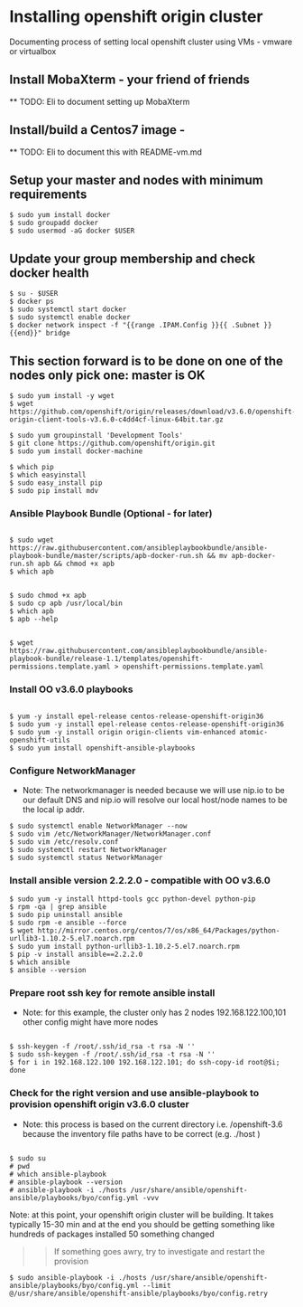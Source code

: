 # Installing openshift origin cluster

Documenting process of setting local openshift cluster using VMs - vmware or virtualbox

## Install MobaXterm - your friend of friends 
** TODO: Eli to document setting up MobaXterm 

## Install/build a Centos7 image - 
** TODO: Eli to document this with README-vm.md


## Setup your master and nodes with minimum requirements

```
$ sudo yum install docker
$ sudo groupadd docker
$ sudo usermod -aG docker $USER

```

## Update your group membership and check docker health

```
$ su - $USER
$ docker ps
$ sudo systemctl start docker
$ sudo systemctl enable docker
$ docker network inspect -f "{{range .IPAM.Config }}{{ .Subnet }}{{end}}" bridge

```

## This section forward is to be done on one of the nodes only pick one: master is OK

```
$ sudo yum install -y wget
$ wget https://github.com/openshift/origin/releases/download/v3.6.0/openshift-origin-client-tools-v3.6.0-c4dd4cf-linux-64bit.tar.gz

$ sudo yum groupinstall 'Development Tools'
$ git clone https://github.com/openshift/origin.git
$ sudo yum install docker-machine

$ which pip
$ which easyinstall
$ sudo easy_install pip
$ sudo pip install mdv

```

### Ansible Playbook Bundle (Optional - for later)

```

$ sudo wget https://raw.githubusercontent.com/ansibleplaybookbundle/ansible-playbook-bundle/master/scripts/apb-docker-run.sh && mv apb-docker-run.sh apb && chmod +x apb
$ which apb


$ sudo chmod +x apb
$ sudo cp apb /usr/local/bin
$ which apb
$ apb --help


$ wget  https://raw.githubusercontent.com/ansibleplaybookbundle/ansible-playbook-bundle/release-1.1/templates/openshift-permissions.template.yaml > openshift-permissions.template.yaml

```

### Install OO v3.6.0 playbooks

```

$ yum -y install epel-release centos-release-openshift-origin36
$ sudo yum -y install epel-release centos-release-openshift-origin36
$ sudo yum -y install origin origin-clients vim-enhanced atomic-openshift-utils
$ sudo yum install openshift-ansible-playbooks

```

### Configure NetworkManager
* Note: The networkmanager is needed because we will use nip.io to be our default DNS and nip.io will resolve 
	our local host/node names to be the local ip addr. 

```
$ sudo systemctl enable NetworkManager --now
$ sudo vim /etc/NetworkManager/NetworkManager.conf 
$ sudo vim /etc/resolv.conf
$ sudo systemctl restart NetworkManager
$ sudo systemctl status NetworkManager

```

### Install ansible version 2.2.2.0 - compatible with OO v3.6.0

```
$ sudo yum -y install httpd-tools gcc python-devel python-pip
$ rpm -qa | grep ansible
$ sudo pip uninstall ansible
$ sudo rpm -e ansible --force
$ wget http://mirror.centos.org/centos/7/os/x86_64/Packages/python-urllib3-1.10.2-5.el7.noarch.rpm
$ sudo yum install python-urllib3-1.10.2-5.el7.noarch.rpm 
$ pip -v install ansible==2.2.2.0
$ which ansible
$ ansible --version

```

### Prepare root ssh key for remote ansible install

* Note: for this example, the cluster only has 2 nodes 192.168.122.100,101 
	other config might have more nodes

```

$ ssh-keygen -f /root/.ssh/id_rsa -t rsa -N ''
$ sudo ssh-keygen -f /root/.ssh/id_rsa -t rsa -N ''
$ for i in 192.168.122.100 192.168.122.101; do ssh-copy-id root@$i; done

```

### Check for the right version and use ansible-playbook to provision openshift origin v3.6.0 cluster

* Note: this process is based on the current directory i.e. /openshift-3.6 because the inventory file paths have to be correct (e.g. ./host )

```

$ sudo su
# pwd
# which ansible-playbook
# ansible-playbook --version
# ansible-playbook -i ./hosts /usr/share/ansible/openshift-ansible/playbooks/byo/config.yml -vvv 

```

Note: at this point, your openshift origin cluster will be building. It takes typically 15-30 min and at the end
	you should be getting something like hundreds of packages installed 50 something changed


>>If something goes awry, try to investigate and restart the provision

```
$ sudo ansible-playbook -i ./hosts /usr/share/ansible/openshift-ansible/playbooks/byo/config.yml --limit @/usr/share/ansible/openshift-ansible/playbooks/byo/config.retry

```

